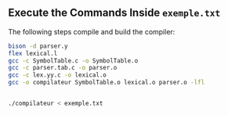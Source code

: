## Execute the Commands Inside `exemple.txt`

The following steps compile and build the compiler:

```sh
bison -d parser.y
flex lexical.l
gcc -c SymbolTable.c -o SymbolTable.o
gcc -c parser.tab.c -o parser.o
gcc -c lex.yy.c -o lexical.o
gcc -o compilateur SymbolTable.o lexical.o parser.o -lfl


./compilateur < exemple.txt

